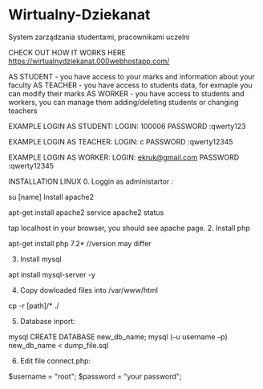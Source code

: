 # Wirtualny-Dziekanat
System zarządzania studentami, pracownikami uczelni


CHECK OUT HOW IT WORKS HERE https://wirtualnydziekanat.000webhostapp.com/

AS STUDENT - you have access to your marks and information about your faculty
AS TEACHER - you have access to students data, for exmaple you can modify their marks
AS WORKER - you have access to students and workers, you can manage them adding/deleting students or changing teachers

EXAMPLE LOGIN AS STUDENT:
LOGIN: 100006
PASSWORD :qwerty123

EXAMPLE LOGIN AS TEACHER:
LOGIN: c
PASSWORD :qwerty12345

EXAMPLE LOGIN AS WORKER:
LOGIN: ekruk@gmail.com
PASSWORD :qwerty12345



INSTALLATION LINUX
0. Loggin as administartor :

su [name]
Install apache2

apt-get install apache2
service apache2 status

tap localhost in your browser, you should see apache page.
2. Install php

apt-get install php 7.2* //version may differ

3. Install mysql

apt install mysql-server -y

4. Copy dowloaded files into /var/www/html

cp -r [path]/* ./

5. Database inport:

mysql
CREATE DATABASE new_db_name;
mysql (–u username –p) new_db_name < dump_file.sql

6. Edit file connect.php:

$username = "root";
$password = "your password";
